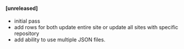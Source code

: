#### [unreleased]
* initial pass
* add rows for both update entire site or update all sites with specific repository
* add ability to use multiple JSON files.
